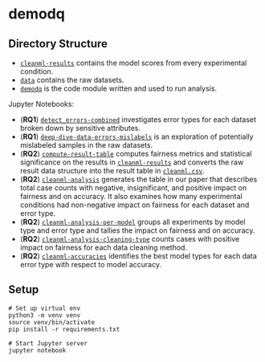 demodq
===

Directory Structure
---

- [`cleanml-results`](cleanml-results) contains the model scores from every experimental condition.
- [`data`](data) contains the raw datasets.
- [`demodq`](demodq) is the code module written and used to run analysis.

Jupyter Notebooks:

- (**RQ1**) [`detect_errors-combined`](detect_errors-combined.ipynb) investigates error types for each dataset broken down by sensitive attributes.
- (**RQ1**) [`deep-dive-data-errors-mislabels`](deep-dive-data-errors-mislabels.ipynb) is an exploration of potentially mislabeled samples in the raw datasets.
- (**RQ2**) [`compute-result-table`](compute-result-table.ipynb) computes fairness metrics and statistical significance on the results in [`cleanml-results`](cleanml-results) and converts the raw result data structure into the result table in [`cleanml.csv`](cleanml.csv).
- (**RQ2**) [`cleanml-analysis`](cleanml-analysis.ipynb) generates the table in our paper that describes total case counts with negative, insignificant, and positive impact on fairness and on accuracy. It also examines how many experimental conditions had non-negative impact on fairness for each dataset and error type.
- (**RQ2**) [`cleanml-analysis-per-model`](cleanml-analysis-per-model.ipynb) groups all experiments by model type and error type and tallies the impact on fairness and on accuracy.
- (**RQ2**) [`cleanml-analysis-cleaning-type`](cleanml-analysis-cleaning-type.ipynb) counts cases with positive impact on fairness for each data cleaning method.
- (**RQ2**) [`cleanml-accuracies`](cleanml-accuracies.ipynb) identifies the best model types for each data error type with respect to model accuracy.

Setup
---

```shell
# Set up virtual env
python3 -m venv venv
source venv/bin/activate
pip install -r requirements.txt

# Start Jupyter server
jupyter notebook
```
